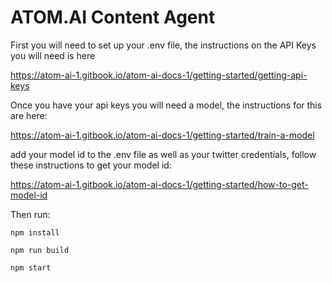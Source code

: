 # ATOM.AI Content Agent

First you will need to set up your .env file, the instructions on the API Keys you will need is here

https://atom-ai-1.gitbook.io/atom-ai-docs-1/getting-started/getting-api-keys

Once you have your api keys you will need a model, the instructions for this are here:

https://atom-ai-1.gitbook.io/atom-ai-docs-1/getting-started/train-a-model

add your model id to the .env file as well as your twitter credentials, follow these instructions to get your model id:

https://atom-ai-1.gitbook.io/atom-ai-docs-1/getting-started/how-to-get-model-id

Then run:

```npm install```

```npm run build```

```npm start```
